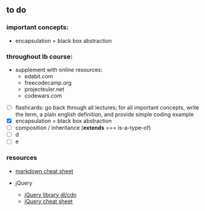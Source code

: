 ## to do

### important concepts:
* encapsulation = black box abstraction

### throughout Ib course:
* supplement with online resources:
    * edabit.com
    * freecodecamp.org
    * projecteuler.net
    * codewars.com
    
- [ ] flashcards: go back through all lectures; for all important concepts, write the term, a plain english definition, and provide simple coding example
- [x] encapsulation = black box abstraction
- [ ] composition / inheritance (__extends__ === is-a-type-of)
- [ ] d
- [ ] e

### resources
* [markdown cheat sheet](https://github.com/adam-p/markdown-here/wiki/Markdown-Cheatsheet)

* jQuery
    * [jQuery library dl/cdn](code.jquery.com)
    * [jQuery cheat sheet](https://oscarotero.com/jquery/)